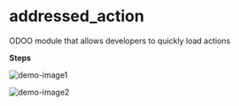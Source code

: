 # addressed_action
ODOO module that allows developers to quickly load actions

**Steps**                                                                                                                                                                                                                                                                                                                               

![demo-image1](https://user-images.githubusercontent.com/55066269/92340109-81fc3300-f08f-11ea-9169-f67a36ceb5e2.jpeg)                                               

![demo-image2](https://user-images.githubusercontent.com/55066269/92340186-bec82a00-f08f-11ea-90a3-6a593871498a.jpeg)    
